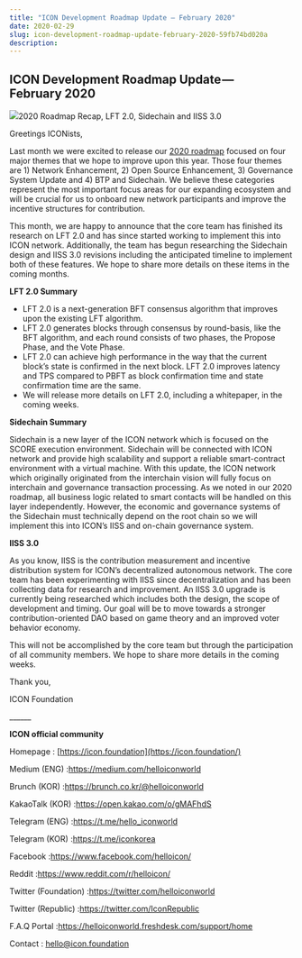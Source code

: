 ```yaml
---
title: "ICON Development Roadmap Update — February 2020"
date: 2020-02-29
slug: icon-development-roadmap-update-february-2020-59fb74bd020a
description:
---
```


## ICON Development Roadmap Update — February 2020

![](https://cdn-images-1.medium.com/max/800/1*hwR8HA32GYEM7IniiFhUIw.png)2020 Roadmap Recap, LFT 2.0, Sidechain and IISS 3.0

Greetings ICONists,

Last month we were excited to release our [2020 roadmap](https://medium.com/helloiconworld/2020-roadmap-update-2e12f7bbdcc4) focused on four major themes that we hope to improve upon this year. Those four themes are 1) Network Enhancement, 2) Open Source Enhancement, 3) Governance System Update and 4) BTP and Sidechain. We believe these categories represent the most important focus areas for our expanding ecosystem and will be crucial for us to onboard new network participants and improve the incentive structures for contribution.

This month, we are happy to announce that the core team has finished its research on LFT 2.0 and has since started working to implement this into ICON network. Additionally, the team has begun researching the Sidechain design and IISS 3.0 revisions including the anticipated timeline to implement both of these features. We hope to share more details on these items in the coming months.

**LFT 2.0 Summary**

* LFT 2.0 is a next-generation BFT consensus algorithm that improves upon the existing LFT algorithm.
* LFT 2.0 generates blocks through consensus by round-basis, like the BFT algorithm, and each round consists of two phases, the Propose Phase, and the Vote Phase.
* LFT 2.0 can achieve high performance in the way that the current block’s state is confirmed in the next block. LFT 2.0 improves latency and TPS compared to PBFT as block confirmation time and state confirmation time are the same.
* We will release more details on LFT 2.0, including a whitepaper, in the coming weeks.

**Sidechain Summary**

Sidechain is a new layer of the ICON network which is focused on the SCORE execution environment. Sidechain will be connected with ICON network and provide high scalability and support a reliable smart-contract environment with a virtual machine. With this update, the ICON network which originally originated from the interchain vision will fully focus on interchain and governance transaction processing. As we noted in our 2020 roadmap, all business logic related to smart contacts will be handled on this layer independently. However, the economic and governance systems of the Sidechain must technically depend on the root chain so we will implement this into ICON’s IISS and on-chain governance system.

**IISS 3.0**

As you know, IISS is the contribution measurement and incentive distribution system for ICON’s decentralized autonomous network. The core team has been experimenting with IISS since decentralization and has been collecting data for research and improvement. An IISS 3.0 upgrade is currently being researched which includes both the design, the scope of development and timing. Our goal will be to move towards a stronger contribution-oriented DAO based on game theory and an improved voter behavior economy.

This will not be accomplished by the core team but through the participation of all community members. We hope to share more details in the coming weeks.

Thank you,

ICON Foundation

\_\_\_\_\_\_

**ICON official community**

Homepage : [https://icon.foundation](https://icon.foundation/)

Medium (ENG) :<https://medium.com/helloiconworld>

Brunch (KOR) :<https://brunch.co.kr/@helloiconworld>

KakaoTalk (KOR) :<https://open.kakao.com/o/gMAFhdS>

Telegram (ENG) :<https://t.me/hello_iconworld>

Telegram (KOR) :<https://t.me/iconkorea>

Facebook :<https://www.facebook.com/helloicon/>

Reddit :<https://www.reddit.com/r/helloicon/>

Twitter (Foundation) :<https://twitter.com/helloiconworld>

Twitter (Republic) :<https://twitter.com/IconRepublic>

F.A.Q Portal :<https://helloiconworld.freshdesk.com/support/home>

Contact : [hello@icon.foundation](http://hello@icon.foundation/)

